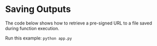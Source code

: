 # Saving Outputs

The code below shows how to retrieve a pre-signed URL to a file saved during function execution.

Run this example: `python app.py`
